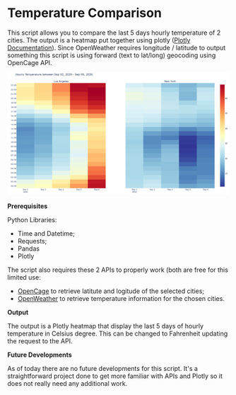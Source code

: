 # Temperature Comparison

This script allows you to compare the last 5 days hourly temperature of 2 cities. The output is a heatmap put together using plotly (<a href="https://plotly.com/python/heatmaps/">Plotly Documentation</a>). Since OpenWeather requires longitude / latitude to output something this script is using forward (text to lat/long) geocoding using OpenCage API.

<img src="https://raw.githubusercontent.com/FilippoGalanti/Temperature_Comparison/master/Temperature%20Comparison.PNG" alt="Output Example">

<b>Prerequisites</b>

Python Libraries:

 <ul>
  <li>Time and Datetime;</li>
  <li>Requests;</li>
  <li>Pandas</li>
  <li>Plotly</li>
</ul>

The script also requires these 2 APIs to properly work (both are free for this limited use:

<ul>
  <li><a href="https://opencagedata.com/api#intro">OpenCage</a> to retrieve latitute and logitude of the selected cities;</li>
  <li><a href="https://openweathermap.org/api/one-call-api#history">OpenWeather</a> to retrieve temperature information for the chosen cities.</li>
</ul>

<b>Output</b>

The output is a Plotly heatmap that display the last 5 days of hourly temperature in Celsius degree. This can be changed to Fahrenheit updating the request to the API.

<b>Future Developments</b>

As of today there are no future developments for this script. It's a straightforward project done to get more familiar with APIs and Plotly so it does not really need any additional work.
